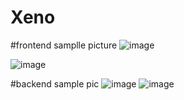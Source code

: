 # Xeno
#frontend samplle picture
![image](https://github.com/priyanshu692/Xeno/assets/132814497/85fb1768-0377-443d-b376-461911f82b16)

![image](https://github.com/priyanshu692/Xeno/assets/132814497/0f02af67-ca2a-454e-b271-c17edf4e2213)

#backend sample pic
![image](https://github.com/priyanshu692/Xeno/assets/132814497/93a6db9c-10d7-4392-9b7d-39fce958cc7e)
![image](https://github.com/priyanshu692/Xeno/assets/132814497/807fec55-de6b-4f11-800a-159bad6eb2e6)




